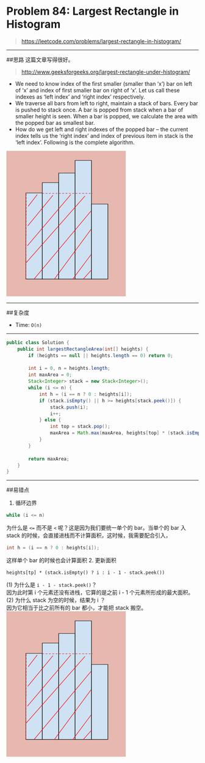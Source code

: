 # Problem 84: Largest Rectangle in Histogram

> https://leetcode.com/problems/largest-rectangle-in-histogram/

----------
##思路
这篇文章写得很好。
> http://www.geeksforgeeks.org/largest-rectangle-under-histogram/

* We need to know index of the first smaller (smaller than ‘x’) bar on left of ‘x’ and index of first smaller bar on right of ‘x’. Let us call these indexes as ‘left index’ and ‘right index’ respectively.
* We traverse all bars from left to right, maintain a stack of bars. Every bar is pushed to stack once. A bar is popped from stack when a bar of smaller height is seen. When a bar is popped, we calculate the area with the popped bar as smallest bar.
* How do we get left and right indexes of the popped bar – the current index tells us the ‘right index’ and index of previous item in stack is the ‘left index’. Following is the complete algorithm.

![](/assets/largestRanctangle.png)



----------
##复杂度
* Time: `O(n)`

-----------
```java
public class Solution {
    public int largestRectangleArea(int[] heights) {
        if (heights == null || heights.length == 0) return 0;
        
        int i = 0, n = heights.length;
        int maxArea = 0;
        Stack<Integer> stack = new Stack<Integer>();
        while (i <= n) {
            int h = (i == n ? 0 : heights[i]);
            if (stack.isEmpty() || h >= heights[stack.peek()]) {
                stack.push(i);
                i++;
            } else {
                int top = stack.pop();
                maxArea = Math.max(maxArea, heights[top] * (stack.isEmpty() ? i : i - 1 - stack.peek()));
            }
        }
        
        return maxArea;
    }
}
```
----------
##易错点
1. 循环边界
```java
while (i <= n)
```
为什么是 `<=` 而不是 `<` 呢？这是因为我们要统一单个的 bar。当单个的 bar 入 stack 的时候，会直接进栈而不计算面积，这时候，我需要配合引入，
```java
int h = (i == n ? 0 : heights[i]);
```
这样单个 bar 的时候也会计算面积
2. 更新面积
```
heights[tp] * (stack.isEmpty() ? i : i - 1 - stack.peek())
```
(1) 为什么是 `i - 1 - stack.peek()`？  
因为此时第 i 个元素还没有进栈，它算的是之前 i - 1 个元素所形成的最大面积。  </br>
(2) 为什么 stack 为空的时候，结果为 i ？  
因为它相当于比之前所有的 bar 都小，才能把 stack 搬空。
![](/assets/largestRanctangle.png)

































